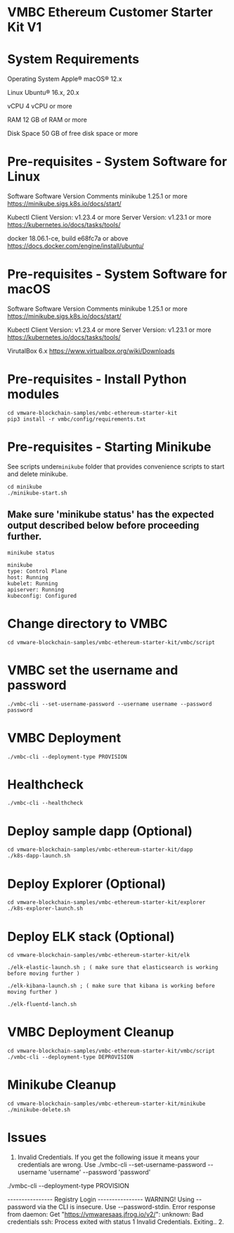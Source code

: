 # VMBC Ethereum Customer Starter Kit V1

# System Requirements 
Operating System	Apple® macOS® 12.x

Linux Ubuntu® 16.x, 20.x

vCPU	4 vCPU or more

RAM	12 GB of RAM or more

Disk Space	50 GB of free disk space or more

# Pre-requisites - System Software for Linux
Software	Software Version	Comments
minikube	1.25.1 or more	https://minikube.sigs.k8s.io/docs/start/

Kubectl	Client Version: v1.23.4 or more
Server Version: v1.23.1 or more	https://kubernetes.io/docs/tasks/tools/ 

docker	18.06.1-ce, build e68fc7a or above	https://docs.docker.com/engine/install/ubuntu/ 

# Pre-requisites - System Software for macOS
Software	Software Version	Comments
minikube	1.25.1 or more	https://minikube.sigs.k8s.io/docs/start/

Kubectl	Client Version: v1.23.4 or more
Server Version: v1.23.1 or more	https://kubernetes.io/docs/tasks/tools/ 

VirutalBox	6.x	https://www.virtualbox.org/wiki/Downloads 

# Pre-requisites - Install Python modules
```
cd vmware-blockchain-samples/vmbc-ethereum-starter-kit
pip3 install -r vmbc/config/requirements.txt
```

# Pre-requisites - Starting Minikube
See scripts under`minikube` folder that provides convenience scripts to start and delete minikube. 
```
cd minikube 
./minikube-start.sh
```

## Make sure 'minikube status' has the expected output described below before proceeding further.
```
minikube status 
 
minikube
type: Control Plane
host: Running
kubelet: Running
apiserver: Running
kubeconfig: Configured
```

# Change directory to VMBC
```
cd vmware-blockchain-samples/vmbc-ethereum-starter-kit/vmbc/script
```

# VMBC set the username and password
```
./vmbc-cli --set-username-password --username username --password password
```

# VMBC Deployment
```
./vmbc-cli --deployment-type PROVISION 
```
# Healthcheck
``` 
./vmbc-cli --healthcheck 
```

# Deploy sample dapp (Optional)
```
cd vmware-blockchain-samples/vmbc-ethereum-starter-kit/dapp 
./k8s-dapp-launch.sh
```

# Deploy Explorer (Optional)
```
cd vmware-blockchain-samples/vmbc-ethereum-starter-kit/explorer 
./k8s-explorer-launch.sh
```

# Deploy ELK stack (Optional)
```
cd vmware-blockchain-samples/vmbc-ethereum-starter-kit/elk

./elk-elastic-launch.sh ; ( make sure that elasticsearch is working before moving further )

./elk-kibana-launch.sh ; ( make sure that kibana is working before moving further )

./elk-fluentd-lanch.sh
```

# VMBC Deployment Cleanup
```
cd vmware-blockchain-samples/vmbc-ethereum-starter-kit/vmbc/script
./vmbc-cli --deployment-type DEPROVISION
```

# Minikube Cleanup
```
cd vmware-blockchain-samples/vmbc-ethereum-starter-kit/minikube 
./minikube-delete.sh
```

# Issues
1.	Invalid Credentials. If you get the following issue it means your credentials are wrong. Use ./vmbc-cli --set-username-password --username 'username' --password 'password'

./vmbc-cli --deployment-type PROVISION

---------------- Registry Login ----------------
WARNING! Using --password via the CLI is insecure. Use --password-stdin.
Error response from daemon: Get "https://vmwaresaas.jfrog.io/v2/": unknown: Bad credentials
ssh: Process exited with status 1
Invalid Credentials. Exiting..
2.	
